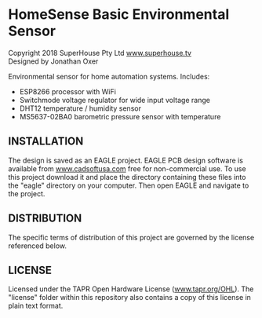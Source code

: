 HomeSense Basic Environmental Sensor
====================================
Copyright 2018 SuperHouse Pty Ltd  www.superhouse.tv  
Designed by Jonathan Oxer

Environmental sensor for home automation systems. Includes:

 - ESP8266 processor with WiFi
 - Switchmode voltage regulator for wide input voltage range
 - DHT12 temperature / humidity sensor
 - MS5637-02BA0 barometric pressure sensor with temperature

INSTALLATION
------------
The design is saved as an EAGLE project. EAGLE PCB design software is
available from www.cadsoftusa.com free for non-commercial use. To use
this project download it and place the directory containing these files
into the "eagle" directory on your computer. Then open EAGLE and
navigate to the project.


DISTRIBUTION
------------
The specific terms of distribution of this project are governed by the
license referenced below.


LICENSE
-------
Licensed under the TAPR Open Hardware License (www.tapr.org/OHL).
The "license" folder within this repository also contains a copy of
this license in plain text format.
